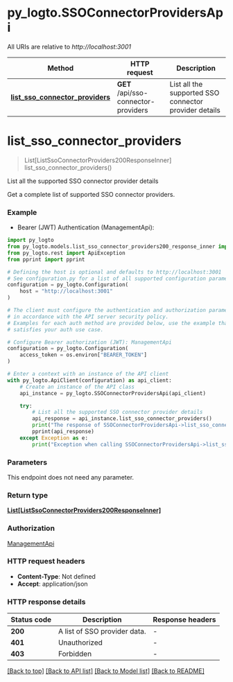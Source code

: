 # py_logto.SSOConnectorProvidersApi

All URIs are relative to *http://localhost:3001*

Method | HTTP request | Description
------------- | ------------- | -------------
[**list_sso_connector_providers**](SSOConnectorProvidersApi.md#list_sso_connector_providers) | **GET** /api/sso-connector-providers | List all the supported SSO connector provider details


# **list_sso_connector_providers**
> List[ListSsoConnectorProviders200ResponseInner] list_sso_connector_providers()

List all the supported SSO connector provider details

Get a complete list of supported SSO connector providers.

### Example

* Bearer (JWT) Authentication (ManagementApi):

```python
import py_logto
from py_logto.models.list_sso_connector_providers200_response_inner import ListSsoConnectorProviders200ResponseInner
from py_logto.rest import ApiException
from pprint import pprint

# Defining the host is optional and defaults to http://localhost:3001
# See configuration.py for a list of all supported configuration parameters.
configuration = py_logto.Configuration(
    host = "http://localhost:3001"
)

# The client must configure the authentication and authorization parameters
# in accordance with the API server security policy.
# Examples for each auth method are provided below, use the example that
# satisfies your auth use case.

# Configure Bearer authorization (JWT): ManagementApi
configuration = py_logto.Configuration(
    access_token = os.environ["BEARER_TOKEN"]
)

# Enter a context with an instance of the API client
with py_logto.ApiClient(configuration) as api_client:
    # Create an instance of the API class
    api_instance = py_logto.SSOConnectorProvidersApi(api_client)

    try:
        # List all the supported SSO connector provider details
        api_response = api_instance.list_sso_connector_providers()
        print("The response of SSOConnectorProvidersApi->list_sso_connector_providers:\n")
        pprint(api_response)
    except Exception as e:
        print("Exception when calling SSOConnectorProvidersApi->list_sso_connector_providers: %s\n" % e)
```



### Parameters

This endpoint does not need any parameter.

### Return type

[**List[ListSsoConnectorProviders200ResponseInner]**](ListSsoConnectorProviders200ResponseInner.md)

### Authorization

[ManagementApi](../README.md#ManagementApi)

### HTTP request headers

 - **Content-Type**: Not defined
 - **Accept**: application/json

### HTTP response details

| Status code | Description | Response headers |
|-------------|-------------|------------------|
**200** | A list of SSO provider data. |  -  |
**401** | Unauthorized |  -  |
**403** | Forbidden |  -  |

[[Back to top]](#) [[Back to API list]](../README.md#documentation-for-api-endpoints) [[Back to Model list]](../README.md#documentation-for-models) [[Back to README]](../README.md)

